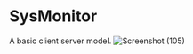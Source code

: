 # SysMonitor
A basic client server model.
![Screenshot (105)](https://user-images.githubusercontent.com/85470315/153476544-2081bd73-ad36-44b3-8dd8-19f0108a56d2.png)
